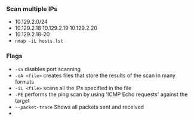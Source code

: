### Scan multiple IPs
- 10.129.2.0/24
- 10.129.2.18 10.129.2.19 10.129.2.20
- 10.129.2.18-20
- ``` nmap -iL hosts.lst ```

### Flags
- ``` -sn ``` disables port scanning
- ``` -oA <file> ``` creates files that store the results of the scan in many formats
- ``` -iL <file> ``` scans all the IPs specified in the file
- ``` -PE ``` performs the ping scan by using 'ICMP Echo requests' against the target
- ``` --packet-trace ``` Shows all packets sent and received
- 